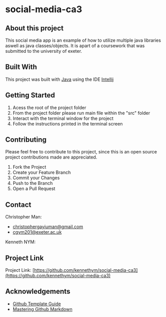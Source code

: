 # social-media-ca3

## About this project
This social media app is an example of how to utilize multiple java libraries aswell as java classes/objects. It is apart of a coursework that was submitted
to the university of exeter.

## Built With
This project was built with [Java](https://www.oracle.com/hk/java/technologies/javase-downloads.html) using the IDE [Intellij](https://www.jetbrains.com/idea/)

## Getting Started
1. Acess the root of the project folder
3. From the project folder please run main file within the "src" folder
4. Interact with the terminal window for the project
5. Follow the instructions printed in the terminal screen

## Contributing
Please feel free to contribute to this project, since this is an open source project contributions made are appreciated.
1. Fork the Project
2. Create your Feature Branch
3. Commit your Changes
4. Push to the Branch
5. Open a Pull Request

## Contact
Christopher Man:
- [christophergayiuman@gmail.com](christophergayiuman@gmail.com)
- [cgym201@exeter.ac.uk](cgym201@exeter.ac.uk)

Kenneth NYM:

## Project Link
Project Link: [https://github.com/kennethym/social-media-ca3](https://github.com/kennethym/social-media-ca3)

## Acknowledgements
* [Github Template Guide](https://github.com/othneildrew/Best-README-Template)
* [Mastering Github Markdown](https://guides.github.com/features/mastering-markdown/)
